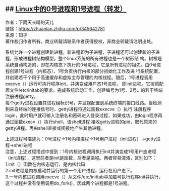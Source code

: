 ## ## [Linux中的0号进程和1号进程（转发）](https://zhuanlan.zhihu.com/p/345642781)

作者：下雨天长晴的天儿  
链接：https://zhuanlan.zhihu.com/p/345642781  
来源：知乎  
著作权归作者所有。商业转载请联系作者获得授权，非商业转载请注明出处。  
  

系统允许一个进程创建新进程，新进程即为子进程，子进程还可以创建新的子进程，形成进程树结构模型。整个linux系统的所有进程也是一个树形结 构。树根是系统自动构造的，即在内核态下执行的0号进程，它是所有进程的祖先。由0号进程创建1号进程（内核态），1号负责执行内核的部分初始化工作及进 行系统配置，并创建若干个用于高速缓存和虚拟主存管理的内核线程。随后，1号进程调用execve（）运行可执行程序init，并演变成用户态1号进程， 即init进程。它按照配置文件/etc/initab的要求，完成系统启动工作，创建编号为1号、2号...的若干终端注册进程getty。  
每个getty进程设置其进程组标识号，并监视配置到系统终端的接口线路。当检测到来自终端的连接信号时，getty进程将通过函数execve（）执行 注册程序login，此时用户就可输入注册名和密码进入登录过程，如果成功，由login程序再通过函数execv（）执行shell，该shell进程 接收getty进程的pid，取代原来的getty进程。再由shell直接或间接地产生其他进程。  
  
上述过程可描述为：0号进程->1号内核进程->1号用户进程（init进程）->getty进程->shell进程  
注意，上述过程描述中提到：1号内核进程调用执行init并演变成1号用户态进程（init进程），这里前者是init是函数，后者是进程。两者容易混淆，区别如下：  
1.init（）函数在内核态运行，是内核代码  
2.init进程是内核启动并运行的第一个用户进程，运行在用户态下。  
3.一号内核进程调用execve（）从文件/etc/inittab中加载可执行程序init并执行，这个过程并没有使用调用do_fork()，因此两个进程都是1号进程。

